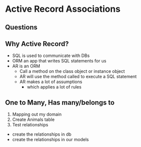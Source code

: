 # Active Record Associations

## Questions


## Why Active Record?
- SQL is used to communicate with DBs
- ORM an app that writes SQL statements for us
- AR is an ORM 
  - Call a method on the class object or instance object
  - AR will use the method called to execute a SQL statement
  - AR makes a lot of assumptions
    - which applies a lot of rules

## One to Many, Has many/belongs to 
1. Mapping out my domain 
2. Create Animals table
3. Test relationships
  - create the relationships in db
  - create the relationships in our models

